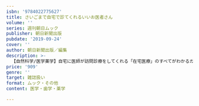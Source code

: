 ```yaml
---
isbn: '9784022775627'
title: さいごまで自宅で診てくれるいいお医者さん
volume: ''
series: 週刊朝日ムック
publisher: 朝日新聞出版
pubdate: '2019-09-24'
cover: ''
author: 朝日新聞出版／編集
description: >-
  【自然科学/医学薬学】自宅に医師が訪問診療をしてくれる「在宅医療」のすべてがわかるガイド。認知症、がんなど疾患別のケースを在宅医が解説。実績がある診療所、病院全国約2700施設を看取り件数とともに掲載。母を看取った杉田かおるさんのインタビューも。
price: '909'
genre: ''
target: 雑誌扱い
format: ムック・その他
content: 医学・歯学・薬学

---
```

